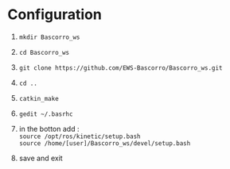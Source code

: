 # Configuration
1. `mkdir Bascorro_ws`
2. `cd Bascorro_ws`
3. `git clone https://github.com/EWS-Bascorro/Bascorro_ws.git`
4. `cd ..`
5. `catkin_make`
6. `gedit ~/.basrhc`

7. in the botton add : \
        ```
        source /opt/ros/kinetic/setup.bash
        ``` \
        ```
        source /home/[user]/Bascorro_ws/devel/setup.bash
        ```
8. save and exit

